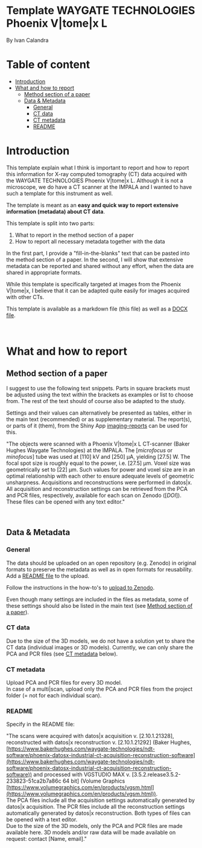 
<!-- TOC ignore:true -->
# Template WAYGATE TECHNOLOGIES Phoenix V|tome|x L

By Ivan Calandra

<!-- TOC ignore:true -->
# Table of content

<!-- TOC -->

- [Introduction](#introduction)
- [What and how to report](#what-and-how-to-report)
    - [Method section of a paper](#method-section-of-a-paper)
    - [Data & Metadata](#data--metadata)
        - [General](#general)
        - [CT data](#ct-data)
        - [CT metadata](#ct-metadata)
        - [README](#readme)

<!-- /TOC -->



# Introduction

This template explain what I think is important to report and how to report this information for X-ray computed tomography (CT) data acquired with the WAYGATE TECHNOLOGIES Phoenix V|tome|x L. Although it is not a microscope, we do have a CT scanner at the IMPALA and I wanted to have such a template for this instrument as well.  
  
The template is meant as an **easy and quick way to report extensive information (metadata) about CT data**.

This template is split into two parts:

1. What to report in the method section of a paper
2. How to report all necessary metadata together with the data

In the first part, I provide a "fill-in-the-blanks" text that can be pasted into the method section of a paper. In the second, I will show that extensive metadata can be reported and shared without any effort, when the data are shared in appropriate formats.

While this template is specifically targeted at images from the Phoenix V|tome|x, I believe that it can be adapted quite easily for images acquired with other CTs.

This template is available as a markdown file (this file) as well as a [DOCX file](/Guidelines/WAYGATE_VtomexL.docx).
  
<br> 

# What and how to report

## Method section of a paper
I suggest to use the following text snippets. Parts in square brackets must be adjusted using the text within the brackets as examples or list to choose from. The rest of the text should of course also be adapted to the study.   

Settings and their values can alternatively be presented as tables, either in the main text (recommended) or as supplementary material. The report(s), or parts of it (them), from the Shiny App [imaging-reports](https://github.com/ivan-paleo/imaging-reports) can be used for this.  

"The objects were scanned with a Phoenix V|tome|x L CT-scanner (Baker Hughes Waygate Technologies) at the IMPALA. The [*microfocus* or *minofocus*] tube was used at [110] kV and [250] μA, yielding [27.5] W. The focal spot size is roughly equal to the power, i.e. [27.5] μm. Voxel size was geometrically set to [22] μm. Such values for power and voxel size are in an optimal relationship with each other to ensure adequate levels of geometric unsharpness. Acquisitions and reconstructions were performed in datos|x. All acquisition and reconstruction settings can be retrieved from the PCA and PCR files, respectively, available for each scan on Zenodo ([*DOI*]). These files can be opened with any text editor."

<br>

## Data & Metadata
### General
The data should be uploaded on an open repository (e.g. Zenodo) in original formats to preserve the metadata as well as in open formats for reusability. Add a [README file](#readme) to the upload.  

Follow the instructions in the how-to's to [upload to Zenodo](/How-tos/Zenodo.md).

Even though many settings are included in the files as metadata, some of these settings should also be listed in the main text (see [Method section of a paper](#method-section-of-a-paper)).  

### CT data
Due to the size of the 3D models, we do not have a solution yet to share the CT data (individual images or 3D models). Currently, we can only share the PCA and PCR files (see [CT metadata](#ct-metadata) below).  

### CT metadata
Upload PCA and PCR files for every 3D model.  
In case of a multi|scan, upload only the PCA and PCR files from the project folder (= not for each individual scan).

### README
Specify in the README file:

"The scans were acquired with datos|x acquisition v. [2.10.1.21328], reconstructed with datos|x reconstruction v. [2.10.1.21292] (Baker Hughes, [https://www.bakerhughes.com/waygate-technologies/ndt-software/phoenix-datosx-industrial-ct-acquisition-reconstruction-software](https://www.bakerhughes.com/waygate-technologies/ndt-software/phoenix-datosx-industrial-ct-acquisition-reconstruction-software)) and processed with VGSTUDIO MAX v. [3.5.2.release3.5.2-233823-51ca2b7a86c 64 bit] (Volume Graphics [https://www.volumegraphics.com/en/products/vgsm.html](https://www.volumegraphics.com/en/products/vgsm.html)).  
The PCA files include all the acquisition settings automatically generated by datos|x acquisition. The PCR files include all the reconstruction settings automatically generated by datos|x reconstruction. Both types of files can be opened with a text editor.  
Due to the size of the 3D models, only the PCA and PCR files are made available here. 3D models and/or raw data will be made available on request: contact [Name, email]."

